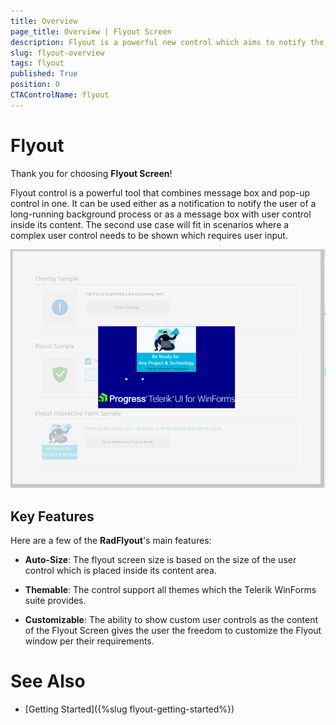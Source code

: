 ```yaml
---
title: Overview
page_title: Overview | Flyout Screen
description: Flyout is a powerful new control which aims to notify the end user for long running background operations.
slug: flyout-overview
tags: flyout
published: True
position: 0 
CTAControlName: flyout
---
```


# Flyout

Thank you for choosing __Flyout Screen__!

Flyout control is a powerful tool that combines message box and pop-up control in one. It can be used either as a notification to notify the user of a long-running background process or as a message box with user control inside its content. The second use case will fit in scenarios where a complex user control needs to be shown which requires user input. 

![flyout-overview 001](images/flyout-overview001.png)

## Key Features

Here are a few of the **RadFlyout**'s main features:

* **Auto-Size**: The flyout screen size is based on the size of the user control which is placed inside its content area.

* **Themable**: The control support all themes which the Telerik WinForms suite provides.

* **Customizable**: The ability to show custom user controls as the content of the Flyout Screen gives the user the freedom to customize the Flyout window per their requirements.
 
# See Also

* [Getting Started]({%slug flyout-getting-started%})

 
        
